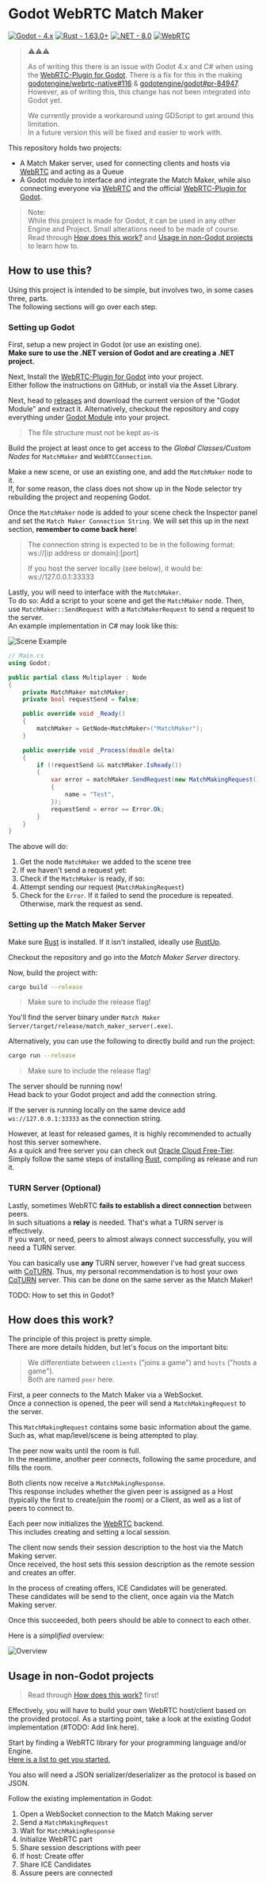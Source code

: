 # Godot WebRTC Match Maker

[![Godot - 4.x](https://img.shields.io/badge/Godot-4.x-53a4e0?style=for-the-badge&logo=godotengine&logoColor=53a4e0)](https://godotengine.org)
[![Rust - 1.63.0+](https://img.shields.io/badge/Rust-1.63.0+-e43716?style=for-the-badge&logo=Rust&logoColor=FFFFFF)](https://www.rust-lang.org/)
[![.NET - 8.0](https://img.shields.io/badge/.NET-8.0-512BD4?style=for-the-badge&logo=csharp)](https://www.rust-lang.org/)
[![WebRTC](https://img.shields.io/badge/WebRTC-0943a2?style=for-the-badge&logo=webrtc)](https://webrtc.org)

>⚠️⚠️⚠️  
>
> As of writing this there is an issue with Godot 4.x and C# when using the [WebRTC-Plugin for Godot].
> There is a fix for this in the making [godotengine/webrtc-native#116](https://github.com/godotengine/webrtc-native/issues/116) & [godotengine/godot#pr-84947](https://github.com/godotengine/godot/pull/84947).
> However, as of writing this, this change has not been integrated into Godot yet.
>
> We currently provide a workaround using GDScript to get around this limitation.  
> In a future version this will be fixed and easier to work with.

This repository holds two projects:

- A Match Maker server, used for connecting clients and hosts via [WebRTC] and acting as a Queue
- A Godot module to interface and integrate the Match Maker, while also connecting everyone via [WebRTC] and the official [WebRTC-Plugin for Godot].

> Note:  
> While this project is made for Godot, it can be used in any other Engine and Project.
> Small alterations need to be made of course.  
> Read through [How does this work?](#how-does-this-work) and [Usage in non-Godot projects](#usage-in-non-godot-projects) to learn how to.

## How to use this?

Using this project is intended to be simple, but involves two, in some cases three, parts.  
The following sections will go over each step.

### Setting up Godot

First, setup a new project in Godot (or use an existing one).  
**Make sure to use the .NET version of Godot and are creating a .NET project.**

Next, Install the [WebRTC-Plugin for Godot] into your project.  
Either follow the instructions on GitHub, or install via the Asset Library.

Next, head to [releases](releases/) and download the current version of the "Godot Module" and extract it.
Alternatively, checkout the repository and copy everything under [Godot Module](/Godot%20Module/) into your project.  

> The file structure must not be kept as-is

Build the project at least once to get access to the _Global Classes/Custom Nodes_ for `MatchMaker` and `WebRTCConnection`.

Make a new scene, or use an existing one, and add the `MatchMaker` node to it.  
If, for some reason, the class does not show up in the Node selector try rebuilding the project and reopening Godot.

Once the `MatchMaker` node is added to your scene check the Inspector panel and set the `Match Maker Connection String`.
We will set this up in the next section, **remember to come back here**!

> The connection string is expected to be in the following format:  
> ws://[ip address or domain]:[port]  
>
> If you host the server locally (see below), it would be:  
> ws://127.0.0.1:33333

Lastly, you will need to interface with the `MatchMaker`.  
To do so: Add a script to your scene and get the `MatchMaker` node.
Then, use `MatchMaker::SendRequest` with a `MatchMakerRequest` to send a request to the server.  
An example implementation in C# may look like this:

![Scene Example](.github/images/scene_example.png)

```csharp
// Main.cs
using Godot;

public partial class Multiplayer : Node
{
    private MatchMaker matchMaker;
    private bool requestSend = false;

    public override void _Ready()
    {
        matchMaker = GetNode<MatchMaker>("MatchMaker");
    }

    public override void _Process(double delta)
    {
        if (!requestSend && matchMaker.IsReady())
        {
            var error = matchMaker.SendRequest(new MatchMakingRequest()
            {
                name = "Test",
            });
            requestSend = error == Error.Ok;
        }
    }
}
```

The above will do:

1. Get the node `MatchMaker` we added to the scene tree
2. If we haven't send a request yet:
3. Check if the `MatchMaker` is ready, if so:
4. Attempt sending our request (`MatchMakingRequest`)
5. Check for the `Error`. If it failed to send the procedure is repeated. Otherwise, mark the request as send.

### Setting up the Match Maker Server

Make sure [Rust] is installed.
If it isn't installed, ideally use [RustUp].

Checkout the repository and go into the _Match Maker Server_ directory.

Now, build the project with:

```bash
cargo build --release
```

> Make sure to include the release flag!

You'll find the server binary under `Match Maker Server/target/release/match_maker_server(.exe)`.

Alternatively, you can use the following to directly build and run the project:

```bash
cargo run --release
```

> Make sure to include the release flag!

The server should be running now!  
Head back to your Godot project and add the connection string.

If the server is running locally on the same device add `ws://127.0.0.1:33333` as the connection string.

However, at least for released games, it is highly recommended to actually host this server somewhere.  
As a quick and free server you can check out [Oracle Cloud Free-Tier].  
Simply follow the same steps of installing [Rust], compiling as release and run it.

### TURN Server (Optional)

Lastly, sometimes WebRTC **fails to establish a direct connection** between peers.  
In such situations a **relay** is needed.
That's what a TURN server is effectively.  
If you want, or need, peers to almost always connect successfully, you will need a TURN server.

You can basically use **any** TURN server, however I've had great success with [CoTURN].
Thus, my personal recommendation is to host your own [CoTURN] server.
This can be done on the same server as the Match Maker!

TODO: How to set this in Godot?

## How does this work?

The principle of this project is pretty simple.  
There are more details hidden, but let's focus on the important bits:

> We differentiate between `clients` ("joins a game") and `hosts` ("hosts a game").  
> Both are named `peer` here.

First, a peer connects to the Match Maker via a WebSocket.  
Once a connection is opened, the peer will send a `MatchMakingRequest` to the server.

This `MatchMakingRequest` contains some basic information about the game.
Such as, what map/level/scene is being attempted to play.

The peer now waits until the room is full.  
In the meantime, another peer connects, following the same procedure, and fills the room.

Both clients now receive a `MatchMakingResponse`.  
This response includes whether the given peer is assigned as a Host (typically the first to create/join the room) or a Client, as well as a list of peers to connect to.

Each peer now initializes the [WebRTC] backend.  
This includes creating and setting a local session.

The client now sends their session description to the host via the Match Making server.  
Once received, the host sets this session description as the remote session and creates an offer.

In the process of creating offers, ICE Candidates will be generated.  
These candidates will be send to the client, once again via the Match Making server.

Once this succeeded, both peers should be able to connect to each other.

Here is a _simplified_ overview:

![Overview](Overview.drawio.png)

## Usage in non-Godot projects

> Read through [How does this work?](#how-does-this-work) first!

Effectively, you will have to build your own WebRTC host/client based on the provided protocol.
As a starting point, take a look at the existing Godot implementation (#TODO: Add link here).

Start by finding a WebRTC library for your programming language and/or Engine.  
[Here is a list to get you started.](https://github.com/topics/webrtc-libraries)

You also will need a JSON serializer/deserializer as the protocol is based on JSON.

Follow the existing implementation in Godot:

1. Open a WebSocket connection to the Match Making server
2. Send a `MatchMakingRequest`
3. Wait for `MatchMakingResponse`
4. Initialize WebRTC part
5. Share session descriptions with peer
6. If host: Create offer
7. Share ICE Candidates
8. Assure peers are connected

[WebRTC]: https://webrtc.org/
[WebRTC-Plugin for Godot]: https://github.com/godotengine/webrtc-native
[Rust]: https://www.rust-lang.org/
[RustUp]: https://rustup.rs/
[Oracle Cloud Free-Tier]: https://www.oracle.com/cloud/free/
[Coturn]: https://github.com/coturn/coturn
